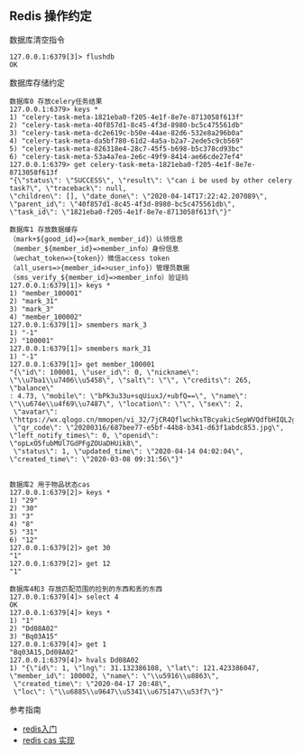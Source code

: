 ## Redis 操作约定

数据库清空指令
    
    127.0.0.1:6379[3]> flushdb
    OK


数据库存储约定

    数据库0 存放celery任务结果
    127.0.0.1:6379> keys *
    1) "celery-task-meta-1821eba0-f205-4e1f-8e7e-8713058f613f"
    2) "celery-task-meta-40f857d1-8c45-4f3d-8980-bc5c475561db"
    3) "celery-task-meta-dc2e619c-b50e-44ae-82d6-532e8a296b0a"
    4) "celery-task-meta-da5bf780-61d2-4a5a-b2a7-2ede5c9cb569"
    5) "celery-task-meta-826318e4-28c7-45f5-b698-b5c378cd93bc"
    6) "celery-task-meta-53a4a7ea-2e6c-49f9-8414-ae66cde27ef4"
    127.0.0.1:6379> get celery-task-meta-1821eba0-f205-4e1f-8e7e-8713058f613f
    "{\"status\": \"SUCCESS\", \"result\": \"can i be used by other celery task?\", \"traceback\": null,
    \"children\": [], \"date_done\": \"2020-04-14T17:22:42.207089\", \"parent_id\": \"40f857d1-8c45-4f3d-8980-bc5c475561db\",
    \"task_id\": \"1821eba0-f205-4e1f-8e7e-8713058f613f\"}"

    数据库1 存放数据缓存
    （mark+${good_id}=>{mark_member_id}）认领信息 
    （member_${member_id}=>member_info）身份信息
    （wechat_token=>{token}）微信access token
    （all_users=>{member_id=>user_info}）管理员数据
    （sms_verify_${member_id}=>member_info）验证码
    127.0.0.1:6379[1]> keys *
    1) "member_100001"
    2) "mark_31"
    3) "mark_3"
    4) "member_100002"
    127.0.0.1:6379[1]> smembers mark_3
    1) "-1"
    2) "100001"
    127.0.0.1:6379[1]> smembers mark_31
    1) "-1"
    127.0.0.1:6379[1]> get member_100001
    "{\"id\": 100001, \"user_id\": 0, \"nickname\": \"\\u7ba1\\u7406\\u5458\", \"salt\": \"\", \"credits\": 265, \"balance\"
    : 4.73, \"mobile\": \"bPk3u33u+sqUiuxJ/+ubfQ==\", \"name\": \"\\u674e\\u4f69\\u7487\", \"location\": \"\", \"sex\": 2,
     \"avatar\": \"https://wx.qlogo.cn/mmopen/vi_32/7jCR4QflwchksTBcyakicSepWVQdfbHIQL2glRrkY7ic52iaXqfuBb2tlQ8ELlaGWZDXFgKM4zAMeQZSiaaJtibI3gQ/132\",
     \"qr_code\": \"20200316/687bee77-e5bf-44b8-b341-d63f1abdc853.jpg\", \"left_notify_times\": 0, \"openid\": \"opLxO5fubMUl7GdPFgZOUaDHUik8\",
     \"status\": 1, \"updated_time\": \"2020-04-14 04:02:04\", \"created_time\": \"2020-03-08 09:31:56\"}"


    数据库2 用于物品状态cas
    127.0.0.1:6379[2]> keys *
    1) "29"
    2) "30"
    3) "3"
    4) "8"
    5) "31"
    6) "12"
    127.0.0.1:6379[2]> get 30
    "1"
    127.0.0.1:6379[2]> get 12
    "1"
    
    数据库4和3 存放匹配范围的捡到的东西和丢的东西
    127.0.0.1:6379[4]> select 4
    OK
    127.0.0.1:6379[4]> keys *
    1) "1"
    2) "Dd08A02"
    3) "Bq03A15"
    127.0.0.1:6379[4]> get 1
    "Bq03A15,Dd08A02"
    127.0.0.1:6379[4]> hvals Dd08A02
    1) "{\"id\": 1, \"lng\": 31.132386108, \"lat\": 121.423386047, 
    \"member_id\": 100002, \"name\": \"\\u5916\\u8863\",
     \"created_time\": \"2020-04-17 20:48\", 
     \"loc\": \"\\u6885\\u9647\\u5341\\u675147\\u53f7\"}"



参考指南
 * [redis入门](http://try.redis.io/)
 * [redis cas 实现](https://www.jianshu.com/p/458947bca341)
